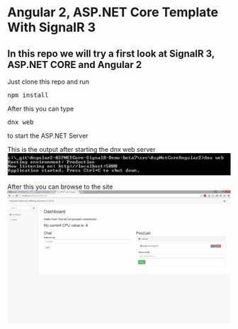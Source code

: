 # Angular 2, ASP.NET Core Template With SignalR 3

## In this repo we will try a first look at SignalR 3, ASP.NET CORE and Angular 2

Just clone this repo and run <pre>npm install</pre>
After this you can type <pre>dnx web</pre> to start the ASP.NET Server

This is the output after starting the dnx web server
<img src="_gitAssets/commandLineWebServer.jpg"/>

After this you can browse to the site
<img src="_gitAssets/Screenshot1.jpg"/>
